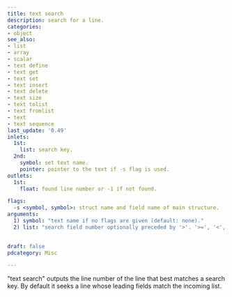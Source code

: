 ```yaml
---
title: text search
description: search for a line.
categories:
- object
see_also:
- list
- array
- scalar
- text define
- text get
- text set
- text insert
- text delete
- text size
- text tolist
- text fromlist
- text
- text sequence
last_update: '0.49'
inlets:
  1st:
    list: search key.
  2nd:
    symbol: set text name.
    pointer: pointer to the text if -s flag is used.
outlets:
  1st:
    float: found line number or -1 if not found.

flags:
  -s <symbol, symbol>: struct name and field name of main structure.
arguments:
  1) symbol: "text name if no flags are given (default: none)."
  2) list: "search field number optionally preceded by '>'. '>=', '<', '<=', or 'near'."

  
draft: false
pdcategory: Misc

---
```


"text search" outputs the line number of the line that best matches a search key. By default it seeks a line whose leading fields match the incoming list.
